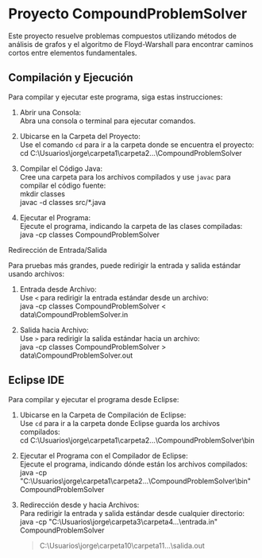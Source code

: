 # Proyecto CompoundProblemSolver

Este proyecto resuelve problemas compuestos utilizando métodos de análisis de grafos y el algoritmo de Floyd-Warshall para encontrar caminos cortos entre elementos fundamentales.

## Compilación y Ejecución

Para compilar y ejecutar este programa, siga estas instrucciones:

1. Abrir una Consola:  
   Abra una consola o terminal para ejecutar comandos.

2. Ubicarse en la Carpeta del Proyecto:  
   Use el comando `cd` para ir a la carpeta donde se encuentra el proyecto:  
   cd C:\Usuarios\jorge\carpeta1\carpeta2\...\CompoundProblemSolver

3. Compilar el Código Java:  
   Cree una carpeta para los archivos compilados y use `javac` para compilar el código fuente:  
   mkdir classes  
   javac -d classes src/*.java

4. Ejecutar el Programa:  
   Ejecute el programa, indicando la carpeta de las clases compiladas:  
   java -cp classes CompoundProblemSolver

Redirección de Entrada/Salida

Para pruebas más grandes, puede redirigir la entrada y salida estándar usando archivos:

1. Entrada desde Archivo:  
   Use `<` para redirigir la entrada estándar desde un archivo:  
   java -cp classes CompoundProblemSolver < data\CompoundProblemSolver.in

2. Salida hacia Archivo:  
   Use `>` para redirigir la salida estándar hacia un archivo:  
   java -cp classes CompoundProblemSolver > data\CompoundProblemSolver.out

## Eclipse IDE

Para compilar y ejecutar el programa desde Eclipse:

1. Ubicarse en la Carpeta de Compilación de Eclipse:  
   Use `cd` para ir a la carpeta donde Eclipse guarda los archivos compilados:  
   cd C:\Usuarios\jorge\carpeta1\carpeta2\...\CompoundProblemSolver\bin

2. Ejecutar el Programa con el Compilador de Eclipse:  
   Ejecute el programa, indicando dónde están los archivos compilados:  
   java -cp "C:\Usuarios\jorge\carpeta1\carpeta2\...\CompoundProblemSolver\bin" CompoundProblemSolver

3. Redirección desde y hacia Archivos:  
   Para redirigir la entrada y salida estándar desde cualquier directorio:  
   java -cp "C:\Usuarios\jorge\carpeta3\carpeta4\...\entrada.in" CompoundProblemSolver  
   > C:\Usuarios\jorge\carpeta10\carpeta11\...\salida.out
